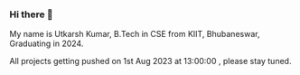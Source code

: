### Hi there 👋
My name is Utkarsh Kumar,
B.Tech in CSE from KIIT, Bhubaneswar,
Graduating in 2024.

All projects getting pushed on 1st Aug 2023 at 13:00:00 , please stay tuned.



<!--
**ukumar07/ukumar07** is a ✨ _special_ ✨ repository because its `README.md` (this file) appears on your GitHub profile.

Here are some ideas to get you started:

- 🔭 I’m currently working on ...
- 🌱 I’m currently learning ...
- 👯 I’m looking to collaborate on ...
- 🤔 I’m looking for help with ...
- 💬 Ask me about ...
- 📫 How to reach me: ...
- 😄 Pronouns: ...
- ⚡ Fun fact: ...
-->
